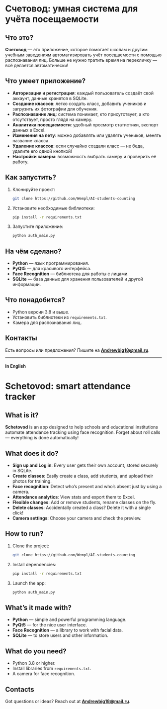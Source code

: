 # Счетовод: умная система для учёта посещаемости

## Что это?
**Счетовод** — это приложение, которое помогает школам и другим учебным заведениям автоматизировать учёт посещаемости с помощью распознавания лиц. Больше не нужно тратить время на перекличку — всё делается автоматически!

## Что умеет приложение?
- **Авторизация и регистрация**: каждый пользователь создаёт свой аккаунт, данные хранятся в SQLite.
- **Создание классов**: легко создать класс, добавить учеников и загрузить их фотографии для обучения.
- **Распознавание лиц**: система понимает, кто присутствует, а кто отсутствует, просто глядя на камеру.
- **Аналитика посещаемости**: удобный просмотр статистики, экспорт данных в Excel.
- **Изменения на лету**: можно добавлять или удалять учеников, менять название класса.
- **Удаление классов**: если случайно создали класс — не беда, удалите его одной кнопкой!
- **Настройки камеры**: возможность выбрать камеру и проверить её работу.

## Как запустить?
1. Клонируйте проект:
   ```bash
   git clone https://github.com/Wempl/AI-students-counting
   ```
2. Установите необходимые библиотеки:
   ```bash
   pip install -r requirements.txt
   ```
3. Запустите приложение:
   ```bash
   python auth_main.py
   ```

## На чём сделано?
- **Python** — язык программирования.
- **PyQt5** — для красивого интерфейса.
- **Face Recognition** — библиотека для работы с лицами.
- **SQLite** — база данных для хранения пользователей и другой информации.

## Что понадобится?
- Python версии 3.8 и выше.
- Установить библиотеки из `requirements.txt`.
- Камера для распознавания лиц.

## Контакты
Есть вопросы или предложения? Пишите на **Andrewbig18@mail.ru**.

------------------------

#### **In English**

# Schetovod: smart attendance tracker

## What is it?
**Schetovod** is an app designed to help schools and educational institutions automate attendance tracking using face recognition. Forget about roll calls — everything is done automatically!

## What does it do?
- **Sign up and Log in**: Every user gets their own account, stored securely in SQLite.
- **Create classes**: Easily create a class, add students, and upload their photos for training.
- **Face recognition**: Detect who’s present and who’s absent just by using a camera.
- **Attendance analytics**: View stats and export them to Excel.
- **Flexible changes**: Add or remove students, rename classes on the fly.
- **Delete classes**: Accidentally created a class? Delete it with a single click!
- **Camera settings**: Choose your camera and check the preview.

## How to run?
1. Clone the project:
   ```bash
   git clone https://github.com/Wempl/AI-students-counting
   ```
2. Install dependencies:
   ```bash
   pip install -r requirements.txt
   ```
3. Launch the app:
   ```bash
   python auth_main.py
   ```

## What’s it made with?
- **Python** — simple and powerful programming language.
- **PyQt5** — for the nice user interface.
- **Face Recognition** — a library to work with facial data.
- **SQLite** — to store users and other information.

## What do you need?
- Python 3.8 or higher.
- Install libraries from `requirements.txt`.
- A camera for face recognition.

## Contacts
Got questions or ideas? Reach out at **Andrewbig18@mail.ru**.

